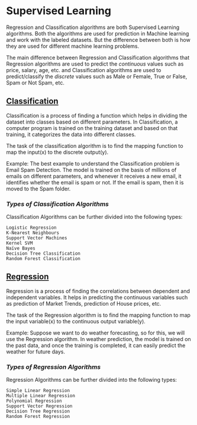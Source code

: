 # Supervised Learning

Regression and Classification algorithms are both Supervised Learning algorithms. Both the algorithms are used for prediction in Machine learning and work with the labeled datasets. But the difference between both is how they are used for different machine learning problems.

The main difference between Regression and Classification algorithms that Regression algorithms are used to predict the <i>continuous</i> values such as price, salary, age, etc. and Classification algorithms are used to predict/classify the <i>discrete</i> values such as Male or Female, True or False, Spam or Not Spam, etc.

## <u>Classification</u>

Classification is a process of finding a function which helps in dividing the dataset into classes based on different parameters. In Classification, a computer program is trained on the training dataset and based on that training, it categorizes the data into different classes.

The task of the classification algorithm is to find the mapping function to map the input(x) to the discrete output(y).

Example: The best example to understand the Classification problem is Email Spam Detection. The model is trained on the basis of millions of emails on different parameters, and whenever it receives a new email, it identifies whether the email is spam or not. If the email is spam, then it is moved to the Spam folder.

### <i>Types of Classification Algorithms</i>

Classification Algorithms can be further divided into the following types:

    Logistic Regression
    K-Nearest Neighbours
    Support Vector Machines
    Kernel SVM
    Naïve Bayes
    Decision Tree Classification
    Random Forest Classification

## <u>Regression</u>

Regression is a process of finding the correlations between dependent and independent variables. It helps in predicting the continuous variables such as prediction of Market Trends, prediction of House prices, etc.

The task of the Regression algorithm is to find the mapping function to map the input variable(x) to the continuous output variable(y).

Example: Suppose we want to do weather forecasting, so for this, we will use the Regression algorithm. In weather prediction, the model is trained on the past data, and once the training is completed, it can easily predict the weather for future days.

### <i>Types of Regression Algorithms</i>

Regression Algorithms can be further divided into the following types:

    Simple Linear Regression
    Multiple Linear Regression
    Polynomial Regression
    Support Vector Regression
    Decision Tree Regression
    Random Forest Regression
